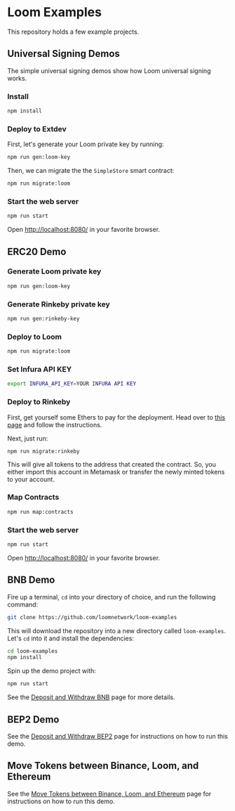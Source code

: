 # Loom Examples

This repository holds a few example projects.

##  Universal Signing Demos

The simple universal signing demos show how Loom universal signing works.

### Install

```bash
npm install
```

### Deploy to Extdev

First, let's generate your Loom private key by running:

```bash
npm run gen:loom-key
```

Then, we can migrate the the `SimpleStore` smart contract:

```bash
npm run migrate:loom
```

### Start the web server

```bash
npm run start
```

Open [http://localhost:8080/](http://localhost:8080/) in your favorite browser.


## ERC20 Demo

### Generate Loom private key

```bash
npm run gen:loom-key
```

### Generate Rinkeby private key

```bash
npm run gen:rinkeby-key
```

### Deploy to Loom

```bash
npm run migrate:loom
```

### Set Infura API KEY

```bash
export INFURA_API_KEY=YOUR INFURA API KEY
```

### Deploy to Rinkeby

First, get yourself some Ethers to pay for the deployment. Head over to [this page](https://faucet.rinkeby.io/) and follow the instructions.

Next, just run:

```
npm run migrate:rinkeby
```

This will give all tokens to the address that created the contract. So, you either import this account in Metamask or transfer the newly minted tokens to your account.

### Map Contracts

```bash
npm run map:contracts
```


### Start the web server

```bash
npm run start
```

Open [http://localhost:8080/](http://localhost:8080/) in your favorite browser.


## BNB Demo

Fire up a terminal, `cd` into your directory of choice, and run the following command:

```bash
git clone https://github.com/loomnetwork/loom-examples
```

This will download the repository into a new directory called `loom-examples`. Let's `cd` into it and install the dependencies:

```bash
cd loom-examples
npm install
```

Spin up the demo project with:

```bash
npm run start
```

See the [Deposit and Withdraw BNB](https://loomx.io/developers/en/deposit-and-withdraw-bnb.html) page for more details.


## BEP2 Demo

See the [Deposit and Withdraw BEP2](https://loomx.io/developers/en/deposit-and-withdraw-bep2.html) page for instructions on how to run this demo.

## Move Tokens between Binance, Loom, and Ethereum

See the [Move Tokens between Binance, Loom, and Ethereum](https://loomx.io/developers/en/binance-loom-ethereum.html) page for instructions on how to run this demo.

